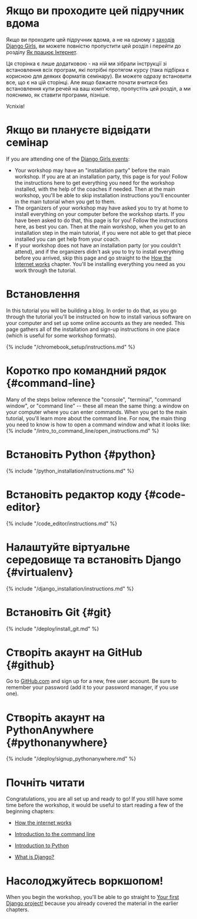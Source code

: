 # Якщо ви проходите цей підручник вдома

Якщо ви проходите цей підручник вдома, а не на одному з [заходів Django Girls](https://djangogirls.org/events/), ви можете повністю пропустити цей розділ і перейти до розділу [Як працює Інтернет](../how_the_internet_works/README.md).

Ця сторінка є лише додатковою - на ній ми зібрали інструкції зі встановлення всіх програм, які потрібні протягом курсу (така підбірка є корисною для деяких форматів семінару). Ви можете одразу встановити все, що є на цій сторінці. Але якщо бажаєте почати вчитися без встановлення купи речей на ваш комп'ютер, пропустіть цей розділ, а ми пояснимо, як ставити програми, пізніше.

Успіхів!

# Якщо ви плануєте відвідати семінар

If you are attending one of the [Django Girls events](https://djangogirls.org/events/):

* Your workshop may have an "installation party" before the main workshop. If you are at an installation party, this page is for you! Follow the instructions here to get everything you need for the workshop installed, with the help of the coaches if needed. Then at the main workshop, you'll be able to skip installation instructions you'll encounter in the main tutorial when you get to them.
* The organizers of your workshop may have asked you to try at home to install everything on your computer before the workshop starts. If you have been asked to do that, this page is for you! Follow the instructions here, as best you can. Then at the main workshop, when you get to an installation step in the main tutorial, if you were not able to get that piece installed you can get help from your coach.
* If your workshop does not have an installation party (or you couldn't attend), and if the organizers didn't ask you to try to install everything before you arrived, skip this page and go straight to the [How the Internet works](../how_the_internet_works/README.md) chapter. You'll be installing everything you need as you work through the tutorial.

# Встановлення

In this tutorial you will be building a blog. In order to do that, as you go through the tutorial you'll be instructed on how to install various software on your computer and set up some online accounts as they are needed. This page gathers all of the installation and sign-up instructions in one place (which is useful for some workshop formats).

<!--sec data-title="Chromebook setup (if you're using one)"
data-id="chromebook_setup" data-collapse=true ces--> {% include "/chromebook_setup/instructions.md" %} 

<!--endsec-->

# Коротко про командний рядок {#command-line}

Many of the steps below reference the "console", "terminal", "command window", or "command line" -- these all mean the same thing: a window on your computer where you can enter commands. When you get to the main tutorial, you'll learn more about the command line. For now, the main thing you need to know is how to open a command window and what it looks like: {% include "/intro_to_command_line/open_instructions.md" %}

# Встановіть Python {#python}

{% include "/python_installation/instructions.md" %}

# Встановіть редактор коду {#code-editor}

{% include "/code_editor/instructions.md" %}

# Налаштуйте віртуальне середовище та встановіть Django {#virtualenv}

{% include "/django_installation/instructions.md" %}

# Встановіть Git {#git}

{% include "/deploy/install_git.md" %}

# Створіть акаунт на GitHub {#github}

Go to [GitHub.com](https://www.github.com) and sign up for a new, free user account. Be sure to remember your password (add it to your password manager, if you use one).

# Створіть акаунт на PythonAnywhere {#pythonanywhere}

{% include "/deploy/signup_pythonanywhere.md" %}

# Почніть читати

Congratulations, you are all set up and ready to go! If you still have some time before the workshop, it would be useful to start reading a few of the beginning chapters:

* [How the internet works](../how_the_internet_works/README.md)

* [Introduction to the command line](../intro_to_command_line/README.md)

* [Introduction to Python](../python_introduction/README.md)

* [What is Django?](../django/README.md)

# Насолоджуйтесь воркшопом!

When you begin the workshop, you'll be able to go straight to [Your first Django project!](../django_start_project/README.md) because you already covered the material in the earlier chapters.